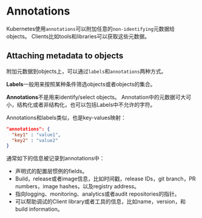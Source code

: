 # Annotations
Kubernetes使用`annotations`可以附加任意的`non-identifying`元数据给objects。
Clients比如tools和libraries可以获取这些元数据。

## Attaching metadata to objects
附加元数据到objects上，可以通过`labels`和`annotations`两种方式。

**Labels**一般用来按照某种条件筛选objects或者objects的集合。

**Annotations**不是用来identify/select objects。 Annotation中的元数据可大可小，结构化或者非结构化，也可以包括Labels中不允许的字符。

Annotations和labels类似，也是key-values映射：
```json
"annotations": {
  "key1" : "value1",
  "key2" : "value2"
}
```

通常如下的信息被记录到annotations中：
* 声明式的配置层惯例的fields。
* Build，release或者image信息，比如时间戳，release IDs，git branch，PR numbers，image hashes，以及registry address。
* 指向logging、monitoring、analytics或者audit repositories的指针。
* 可以帮助调试的Client library或者工具的信息，比如name，version，和build information。
